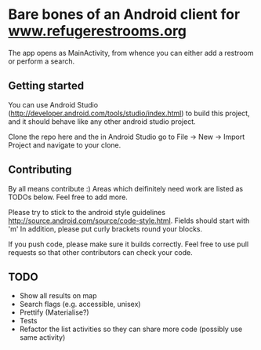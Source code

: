 # Bare bones of an Android client for www.refugerestrooms.org

The app opens as MainActivity, from whence you can either add a restroom or perform a search.

## Getting started
You can use Android Studio (http://developer.android.com/tools/studio/index.html) to build this project, and it should behave like any other android studio project.

Clone the repo here and the in Android Studio go to File -> New -> Import Project and navigate to your clone.

## Contributing
By all means contribute :) Areas which deifinitely need work are listed as TODOs below. Feel free to add more.

Please try to stick to the android style guidelines http://source.android.com/source/code-style.html. Fields should start with 'm'
In addition, please put curly brackets round your blocks.

If you push code, please make sure it builds correctly. Feel free to use pull requests so that other contributors can check your code.

## TODO
* Show all results on map
* Search flags (e.g. accessible, unisex)
* Prettify (Materialise?)
* Tests
* Refactor the list activities so they can share more code (possibly use same activity)
